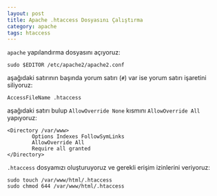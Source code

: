 ```yaml
---
layout: post
title: Apache .htaccess Dosyasını Çalıştırma
category: apache
tags: htaccess
---
```


`apache` yapılandırma dosyasını açıyoruz:

	sudo $EDITOR /etc/apache2/apache2.conf

aşağıdaki satırının başında yorum satırı (`#`) var ise yorum satırı işaretini siliyoruz:

	AccessFileName .htaccess

aşağıdaki satırı bulup `AllowOverride None` kısmını `AllowOverride All` yapıyoruz:

	<Directory /var/www>
	        Options Indexes FollowSymLinks
	        AllowOverride All
	        Require all granted
	</Directory>

`.htaccess` dosyamızı oluşturuyoruz ve gerekli erişim izinlerini veriyoruz:

	sudo touch /var/www/html/.htaccess
	sudo chmod 644 /var/www/html/.htaccess